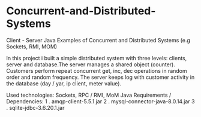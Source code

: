 # Concurrent-and-Distributed-Systems
Client - Server Java Examples of Concurrent and Distributed Systems (e.g Sockets, RMI, MOM)

In this project i built a simple distributed system with three levels: clients, server and database.The server manages a shared object (counter). Customers perform repeat concurrent get, inc, dec operations in random order and random frequency.
The server keeps log with customer activity in the database (day / yar, ip client, meter value).

Used technologies: Sockets, RPC / RMI, MoM
Java Requirements /  Dependencies:
1 . amqp-client-5.5.1.jar
2 . mysql-connector-java-8.0.14.jar
3 . sqlite-jdbc-3.6.20.1.jar
